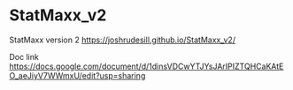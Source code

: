 # StatMaxx_v2
StatMaxx version 2
https://joshrudesill.github.io/StatMaxx_v2/

Doc link
https://docs.google.com/document/d/1dinsVDCwYTJYsJArIPIZTQHCaKAtEO_aeJiyV7WWmxU/edit?usp=sharing
